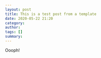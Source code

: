 ```yaml
---
layout: post
title: This is a test post from a template
date: 2020-05-22 21:20
category: 
author: 
tags: []
summary: 
---
```


Oooph!